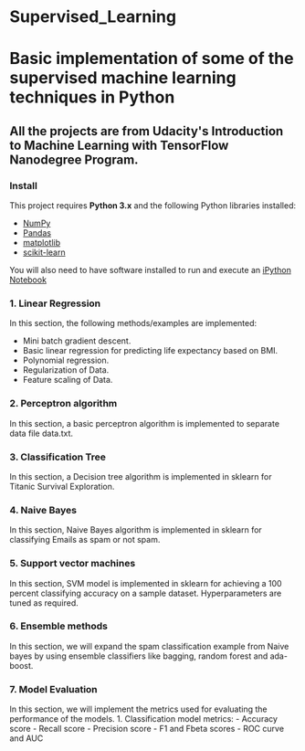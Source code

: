 # Supervised_Learning
# Basic implementation of some of the supervised machine learning techniques in Python
## All the projects are from Udacity's Introduction to Machine Learning with TensorFlow Nanodegree Program.

### Install

This project requires **Python 3.x** and the following Python libraries installed:

- [NumPy](http://www.numpy.org/)
- [Pandas](http://pandas.pydata.org)
- [matplotlib](http://matplotlib.org/)
- [scikit-learn](http://scikit-learn.org/stable/)

You will also need to have software installed to run and execute an [iPython Notebook](http://ipython.org/notebook.html)

### 1. Linear Regression

In this section, the following methods/examples are implemented:

- Mini batch gradient descent.
- Basic linear regression for predicting life expectancy based on BMI.
- Polynomial regression.
- Regularization of Data.
- Feature scaling of Data.

### 2. Perceptron algorithm

In this section, a basic perceptron algorithm is implemented to separate data file data.txt.

### 3. Classification Tree

In this section, a Decision tree algorithm is implemented in sklearn for Titanic Survival Exploration.

### 4. Naive Bayes

In this section, Naive Bayes algorithm is implemented in sklearn for classifying Emails as spam or not spam.

### 5. Support vector machines

In this section, SVM model is implemented in sklearn for achieving a 100 percent classifying accuracy on a sample dataset.
Hyperparameters are tuned as required.

### 6. Ensemble methods

In this section, we will expand the spam classification example from Naive bayes by using ensemble classifiers like bagging, random forest and ada-boost.

### 7. Model Evaluation

In this section, we will implement the metrics used for evaluating the performance of the models.
	1. Classification model metrics:
		- Accuracy score
		- Recall score
		- Precision score
		- F1 and Fbeta scores
		- ROC curve and AUC

